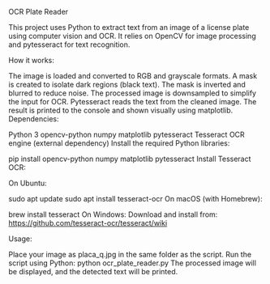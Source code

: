 OCR Plate Reader

This project uses Python to extract text from an image of a license plate using computer vision and OCR. It relies on OpenCV for image processing and pytesseract for text recognition.

How it works:

The image is loaded and converted to RGB and grayscale formats.
A mask is created to isolate dark regions (black text).
The mask is inverted and blurred to reduce noise.
The processed image is downsampled to simplify the input for OCR.
Pytesseract reads the text from the cleaned image.
The result is printed to the console and shown visually using matplotlib.
Dependencies:

Python 3
opencv-python
numpy
matplotlib
pytesseract
Tesseract OCR engine (external dependency)
Install the required Python libraries:

pip install opencv-python numpy matplotlib pytesseract
Install Tesseract OCR:

On Ubuntu:

sudo apt update
sudo apt install tesseract-ocr
On macOS (with Homebrew):

brew install tesseract
On Windows:
Download and install from: https://github.com/tesseract-ocr/tesseract/wiki

Usage:

Place your image as placa_q.jpg in the same folder as the script.
Run the script using Python:
python ocr_plate_reader.py
The processed image will be displayed, and the detected text will be printed.
